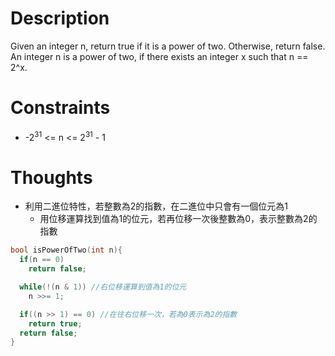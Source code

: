 # Description

Given an integer n, return true if it is a power of two. Otherwise, return false.
An integer n is a power of two, if there exists an integer x such that n == 2^x.

# Constraints

- -2<sup>31</sup> <= n <= 2<sup>31</sup> - 1

# Thoughts

- 利用二進位特性，若整數為2的指數，在二進位中只會有一個位元為1
	- 用位移運算找到值為1的位元，若再位移一次後整數為0，表示整數為2的指數
```c
bool isPowerOfTwo(int n){
  if(n == 0)
    return false;

  while(!(n & 1)) //右位移運算到值為1的位元
    n >>= 1;

  if((n >> 1) == 0) //在往右位移一次，若為0表示為2的指數
    return true;
  return false;
}
```
